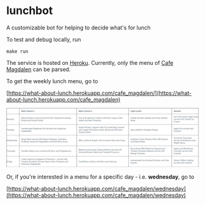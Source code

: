 # lunchbot
A customizable bot for helping to decide what's for lunch

To test and debug locally, run

    make run

The service is hosted on [Heroku](https://what-about-lunch.herokuapp.com). Currently, only the menu of [Cafe Magdalen](https://www.oxfordsp.com/parklife/magdalen-centre/) can be parsed.

To get the weekly lunch menu, go to 

[https://what-about-lunch.herokuapp.com/cafe_magdalen/](https://what-about-lunch.herokuapp.com/cafe_magdalen)

![](./examples/magdalen-lunch.png)

Or, if you're interested in a menu for a specific day - i.e. **wednesday**, go to 

[https://what-about-lunch.herokuapp.com/cafe_magdalen/wednesday](https://what-about-lunch.herokuapp.com/cafe_magdalen/wednesday)
